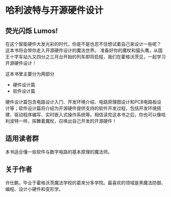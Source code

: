 # 哈利波特与开源硬件设计

## 荧光闪烁 Lumos!
在这个智能硬件大发光彩的时代，你是不是也忍不住想试着自己来设计一些呢？
这本书将会带你走入开源硬件设计的魔法世界。
准备好你的魔杖和猫头鹰，从国王十字车站九又四分之三月台开始的列车即将启程，我们在霍格沃茨见，一起学习开源硬件设计！

这本书里主要分为两部分
* 硬件设计篇
* 软件设计篇

硬件设计篇包含电路设计入门、开发环境介绍、电路原理图设计和PCB电路板设计等；软件设计篇将介绍为开源硬件提供支持的软件开发过程，包括开发环境搭建、驱动程序编写、实时嵌入式操作系统等。相信读完这本书之后，你也可以像哈利波特一样，挥舞着魔杖，召唤出自己开发的开源硬件！

## 适用读者群
本书适合懂一些软件与数字电路的基本原理的魔法师。

## 关于作者

许仕鹏，毕业于霍格沃茨魔法学校的葛來分多学院。最喜欢的领域是黑魔法防御、编程、设计小硬件和变形学。
